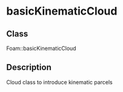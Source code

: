 # basicKinematicCloud 
## Class
Foam::basicKinematicCloud

## Description
Cloud class to introduce kinematic parcels

